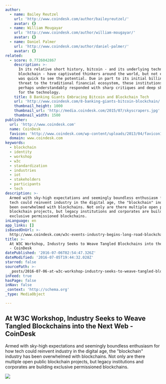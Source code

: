 ```yaml
---
author:
  - name: Bailey Reutzel
    url: 'http://www.coindesk.com/author/baileyreutzel/'
    avatar: {}
  - name: William Mougayar
    url: 'http://www.coindesk.com/author/william-mougayar/'
    avatar: {}
  - name: Daniel Palmer
    url: 'http://www.coindesk.com/author/daniel-palmer/'
    avatar: {}
related:
  - score: 0.7726042867
    description: >-
      In its relative short history, bitcoin - and its underlying technology the
      blockchain - have captivated thinkers around the world, but not everyone
      was quick to see the potential. Due in part to its initial billing as a
      threat to the traditional financial ecosystem, these institutions have
      perhaps understandably responded with sharp critiques and deep skepticism
      for the technology.
    title: 8 Banking Giants Embracing Bitcoin and Blockchain Tech
    url: 'http://www.coindesk.com/8-banking-giants-bitcoin-blockchain/'
    thumbnail_height: 1000
    thumbnail_url: 'http://media.coindesk.com/2015/07/skyscrapers.jpg'
    thumbnail_width: 1500
publisher:
  url: 'http://www.coindesk.com'
  name: CoinDesk
  favicon: 'http://www.coindesk.com/wp-content/uploads/2013/04/favicon1.ico?b6542b'
  domain: www.coindesk.com
keywords:
  - blockchain
  - identity
  - workshop
  - w3c
  - standardization
  - industries
  - iot
  - stakeholders
  - participants
  - tech
description: >-
  Armed with sky-high expectations and seemingly boundless enthusiasm for how
  tech could reinvent industry in the digital age, the "blockchain" industry has
  been overwhelmed with blockchains. Not only are there multiple open public
  blockchain projects, but legacy institutions and corporates are building
  exclusive permissioned blockchains.
inLanguage: en
app_links: []
isBasedOnUrl: >-
  http://www.coindesk.com/w3c-events-industry-begins-long-road-blockchain-standards/
title: >-
  At W3C Workshop, Industry Seeks to Weave Tangled Blockchains into the Next Web
  - CoinDesk
datePublished: '2016-07-06T02:54:47.326Z'
dateModified: '2016-07-05T19:44:32.028Z'
starred: false
sourcePath: >-
  _posts/2016-07-06-at-w3c-workshop-industry-seeks-to-weave-tangled-blockchains.md
inFeed: true
hasPage: false
inNav: false
_context: 'http://schema.org'
_type: MediaObject

---
```

<article style=""><h1>At W3C Workshop, Industry Seeks to Weave Tangled Blockchains into the Next Web - CoinDesk</h1><p>Armed with sky-high expectations and seemingly boundless enthusiasm for how tech could reinvent industry in the digital age, the "blockchain" industry has been overwhelmed with blockchains. Not only are there multiple open public blockchain projects, but legacy institutions and corporates are building exclusive permissioned blockchains.</p><img src="http://media.coindesk.com/2016/07/20160630_133824-e1467743236371.jpg" /></article>